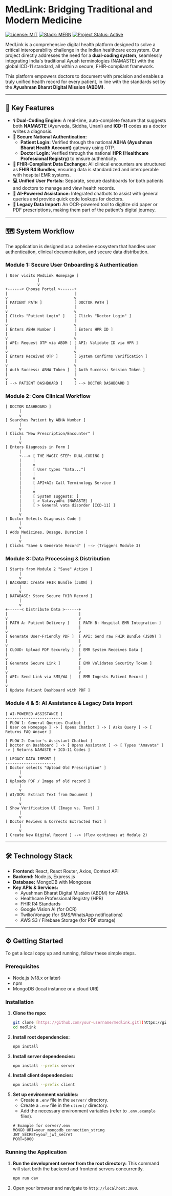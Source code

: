 # MedLink: Bridging Traditional and Modern Medicine

[![License: MIT](https://img.shields.io/badge/License-MIT-blue.svg)](https://opensource.org/licenses/MIT)
[![Stack: MERN](https://img.shields.io/badge/stack-MERN-green.svg)](https://www.mongodb.com/mern-stack)
[![Project Status: Active](https://img.shields.io/badge/status-active-brightgreen.svg)]()

MedLink is a comprehensive digital health platform designed to solve a critical interoperability challenge in the Indian healthcare ecosystem. Our project directly addresses the need for a **dual-coding system**, seamlessly integrating India's traditional Ayush terminologies (NAMASTE) with the global ICD-11 standard, all within a secure, FHIR-compliant framework.

This platform empowers doctors to document with precision and enables a truly unified health record for every patient, in line with the standards set by the **Ayushman Bharat Digital Mission (ABDM)**.

---

## 🚀 Key Features

-   **⚕️ Dual-Coding Engine:** A real-time, auto-complete feature that suggests both **NAMASTE** (Ayurveda, Siddha, Unani) and **ICD-11** codes as a doctor writes a diagnosis.
-   **🔐 Secure National Authentication:**
    -   **Patient Login:** Verified through the national **ABHA (Ayushman Bharat Health Account)** gateway using OTP.
    -   **Doctor Login:** Verified through the national **HPR (Healthcare Professional Registry)** to ensure authenticity.
-   **📄 FHIR-Compliant Data Exchange:** All clinical encounters are structured as **FHIR R4 Bundles**, ensuring data is standardized and interoperable with hospital EMR systems.
-   **💻 Unified User Portals:** Separate, secure dashboards for both patients and doctors to manage and view health records.
-   **🤖 AI-Powered Assistance:** Integrated chatbots to assist with general queries and provide quick code lookups for doctors.
-   **📜 Legacy Data Import:** An OCR-powered tool to digitize old paper or PDF prescriptions, making them part of the patient's digital journey.

---

## 🗺️ System Workflow

The application is designed as a cohesive ecosystem that handles user authentication, clinical documentation, and secure data distribution.

### Module 1: Secure User Onboarding & Authentication

```
[ User visits MedLink Homepage ]
              |
              v
+------< Choose Portal >------+
|                             |
v                             v
[ PATIENT PATH ]              [ DOCTOR PATH ]
|                             |
v                             v
[ Clicks "Patient Login" ]    [ Clicks "Doctor Login" ]
|                             |
v                             v
[ Enters ABHA Number ]        [ Enters HPR ID ]
|                             |
v                             v
[ API: Request OTP via ABDM ] [ API: Validate ID via HPR ]
|                             |
v                             v
[ Enters Received OTP ]       [ System Confirms Verification ]
|                             |
v                             v
[ Auth Success: ABHA Token ]  [ Auth Success: Session Token ]
|                             |
v                             v
[ --> PATIENT DASHBOARD ]     [ --> DOCTOR DASHBOARD ]
```

### Module 2: Core Clinical Workflow

```
[ DOCTOR DASHBOARD ]
      |
      v
[ Searches Patient by ABHA Number ]
      |
      v
[ Clicks "New Prescription/Encounter" ]
      |
      v
[ Enters Diagnosis in Form ]
      |
      +---> [ THE MAGIC STEP: DUAL-CODING ]
      |     |
      |     v
      |     [ User types "Vata..."]
      |     |
      |     v
      |     [ API+AI: Call Terminology Service ]
      |     |
      |     v
      |     [ System suggests: ]
      |     [ > Vatavyadhi [NAMASTE] ]
      |     [ > General vata disorder [ICD-11] ]
      |
      v
[ Doctor Selects Diagnosis Code ]
      |
      v
[ Adds Medicines, Dosage, Duration ]
      |
      v
[ Clicks "Save & Generate Record" ] --> (Triggers Module 3)
```

### Module 3: Data Processing & Distribution

```
[ Starts from Module 2 "Save" Action ]
      |
      v
[ BACKEND: Create FHIR Bundle (JSON) ]
      |
      v
[ DATABASE: Store Secure FHIR Record ]
      |
      v
+------< Distribute Data >------+
|                               |
v                               v
[ PATH A: Patient Delivery ]    [ PATH B: Hospital EMR Integration ]
|                               |
v                               v
[ Generate User-Friendly PDF ]  [ API: Send raw FHIR Bundle (JSON) ]
|                               |
v                               v
[ CLOUD: Upload PDF Securely ]  [ EMR System Receives Data ]
|                               |
v                               v
[ Generate Secure Link ]        [ EMR Validates Security Token ]
|                               |
v                               v
[ API: Send Link via SMS/WA ]   [ EMR Ingests Patient Record ]
|
v
[ Update Patient Dashboard with PDF ]
```

### Module 4 & 5: AI Assistance & Legacy Data Import

```
[ AI-POWERED ASSISTANCE ]
-------------------------
[ FLOW 1: General Queries Chatbot ]
[ User on Homepage ] -> [ Opens Chatbot ] -> [ Asks Query ] -> [ Returns FAQ Answer ]

[ FLOW 2: Doctor's Assistant Chatbot ]
[ Doctor on Dashboard ] -> [ Opens Assistant ] -> [ Types "Amavata" ] -> [ Returns NAMASTE + ICD-11 Codes ]

[ LEGACY DATA IMPORT ]
----------------------
[ Doctor selects "Upload Old Prescription" ]
      |
      v
[ Uploads PDF / Image of old record ]
      |
      v
[ AI/OCR: Extract Text from Document ]
      |
      v
[ Show Verification UI (Image vs. Text) ]
      |
      v
[ Doctor Reviews & Corrects Extracted Text ]
      |
      v
[ Create New Digital Record ] --> (Flow continues at Module 2)

```

---

## 🛠️ Technology Stack

-   **Frontend:** React, React Router, Axios, Context API
-   **Backend:** Node.js, Express.js
-   **Database:** MongoDB with Mongoose
-   **Key APIs & Services:**
    -   Ayushman Bharat Digital Mission (ABDM) for ABHA
    -   Healthcare Professional Registry (HPR)
    -   FHIR R4 Standards
    -   Google Vision AI (for OCR)
    -   Twilio/Vonage (for SMS/WhatsApp notifications)
    -   AWS S3 / Firebase Storage (for PDF storage)

---

## ⚙️ Getting Started

To get a local copy up and running, follow these simple steps.

### Prerequisites

-   Node.js (v18.x or later)
-   npm
-   MongoDB (local instance or a cloud URI)

### Installation

1.  **Clone the repo:**
    ```sh
    git clone [https://github.com/your-username/medlink.git](https://github.com/your-username/medlink.git)
    cd medlink
    ```
2.  **Install root dependencies:**
    ```sh
    npm install
    ```
3.  **Install server dependencies:**
    ```sh
    npm install --prefix server
    ```
4.  **Install client dependencies:**
    ```sh
    npm install --prefix client
    ```
5.  **Set up environment variables:**
    -   Create a `.env` file in the `server/` directory.
    -   Create a `.env` file in the `client/` directory.
    -   Add the necessary environment variables (refer to `.env.example` files).
    ```env
    # Example for server/.env
    MONGO_URI=your_mongodb_connection_string
    JWT_SECRET=your_jwt_secret
    PORT=5000
    ```

### Running the Application

1.  **Run the development server from the root directory:**
    This command will start both the backend and frontend servers concurrently.
    ```sh
    npm run dev
    ```
2.  Open your browser and navigate to `http://localhost:3000`.